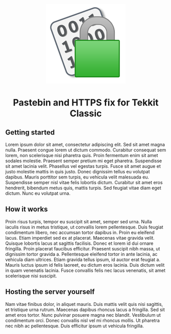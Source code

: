 <p align="center"><img src="Media/logo.png" alt="Logo"></p>
<h1 align="center">Pastebin and HTTPS fix for Tekkit Classic</h1>

## Getting started
Lorem ipsum dolor sit amet, consectetur adipiscing elit. Sed sit amet magna nulla. Praesent congue lorem ut dictum commodo. Curabitur consequat sem lorem, non scelerisque nisi pharetra quis. Proin fermentum enim sit amet sodales molestie. Praesent semper pretium mi eget pharetra. Suspendisse sit amet lacinia velit. Phasellus vel egestas turpis. Fusce sit amet augue et justo molestie mattis in quis justo. Donec dignissim tellus eu volutpat dapibus. Mauris porttitor sem turpis, eu vehicula velit malesuada eu. Suspendisse semper nisl vitae felis lobortis dictum. Curabitur sit amet eros hendrerit, bibendum metus quis, mattis turpis. Sed feugiat vitae diam eget dictum. Nunc eu volutpat urna.

## How it works
Proin risus turpis, tempor eu suscipit sit amet, semper sed urna. Nulla iaculis risus in metus tristique, ut convallis lorem pellentesque. Duis feugiat condimentum libero, nec accumsan tortor dapibus in. Proin eu eleifend lacus. Etiam imperdiet sed ex at placerat. Maecenas vitae gravida velit. Quisque lobortis lacus at sagittis facilisis. Donec et lorem id dui ornare fringilla. Proin placerat faucibus efficitur. Praesent suscipit nibh massa, ut dignissim tortor gravida a. Pellentesque eleifend tortor in ante lacinia, ac vehicula diam ultrices. Etiam gravida tellus ipsum, id auctor erat feugiat a. Mauris luctus ipsum id felis laoreet, eu dictum eros lacinia. Duis dictum velit in quam venenatis lacinia. Fusce convallis felis nec lacus venenatis, sit amet scelerisque nisi suscipit.

## Hosting the server yourself
Nam vitae finibus dolor, in aliquet mauris. Duis mattis velit quis nisi sagittis, et tristique urna rutrum. Maecenas dapibus rhoncus lacus a fringilla. Sed sit amet eros tortor. Nunc pulvinar posuere magna nec blandit. Vestibulum ut condimentum orci. Donec convallis nisl vel mi rhoncus mollis. Ut pharetra nec nibh ac pellentesque. Duis efficitur ipsum ut vehicula fringilla.